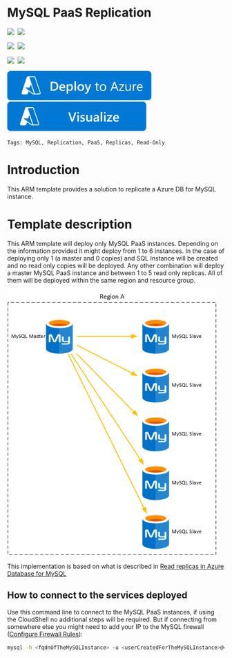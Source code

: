 # MySQL PaaS Replication

<IMG SRC="https://azurequickstartsservice.blob.core.windows.net/badges/mysql-paas-replication/PublicLastTestDate.svg" />&nbsp;
<IMG SRC="https://azurequickstartsservice.blob.core.windows.net/badges/mysql-paas-replication/PublicDeployment.svg" />&nbsp;

<IMG SRC="https://azurequickstartsservice.blob.core.windows.net/badges/mysql-paas-replication/FairfaxLastTestDate.svg" />&nbsp;
<IMG SRC="https://azurequickstartsservice.blob.core.windows.net/badges/mysql-paas-replication/FairfaxDeployment.svg" />&nbsp;

<IMG SRC="https://azurequickstartsservice.blob.core.windows.net/badges/mysql-paas-replication/BestPracticeResult.svg" />&nbsp;
<IMG SRC="https://azurequickstartsservice.blob.core.windows.net/badges/mysql-paas-replication/CredScanResult.svg" />&nbsp;

<a href="https://portal.azure.com/#create/Microsoft.Template/uri/https%3A%2F%2Fraw.githubusercontent.com%2FAzure%2Fazure-quickstart-templates%2Fmaster%2Fmysql-paas-replication%2Fazuredeploy.json" target="_blank">
<img src="https://raw.githubusercontent.com/Azure/azure-quickstart-templates/master/1-CONTRIBUTION-GUIDE/images/deploytoazure.svg"/>
</a>
<a href="http://armviz.io/#/?load=https%3A%2F%2Fraw.githubusercontent.com%2FAzure%2Fazure-quickstart-templates%2Fmaster%2Fmysql-paas-replication%2Fazuredeploy.json" target="_blank">
<img src="https://raw.githubusercontent.com/Azure/azure-quickstart-templates/master/1-CONTRIBUTION-GUIDE/images/visualizebutton.svg"/>
</a>

`Tags: MySQL, Replication, PaaS, Replicas, Read-Only`

# Introduction

This ARM template provides a solution to replicate a Azure DB for MySQL instance.

# Template description

This ARM template will deploy only MySQL PaaS instances. Depending on the information provided it might deploy from 1 to 6 instances. In the case of deploying only 1 (a master and 0 copies) and SQL Instance will be created and no read only copies will be deployed. Any other combination will deploy a master MySQL PaaS instance and between 1 to 5 read only replicas. All of them will be deployed within the same region and resource group.

![image](images/img01.png)

This implementation is based on what is described in [Read replicas in Azure Database for MySQL](https://docs.microsoft.com/en-us/azure/mysql/concepts-read-replicas)

## How to connect to the services deployed

Use this command line to connect to the MySQL PaaS instances, if using the CloudShell no additional steps will be required. But if connecting from somewhere else you might need to add your IP to the MySQL firewall ([Configure Firewall Rules](https://docs.microsoft.com/en-us/azure/mysql/howto-manage-firewall-using-portal)):

```bash
mysql -h <fqdnOfTheMySQLInstance> -u <userCreatedForTheMySQLInstance>@<fqdnOfTheMySQLInstance> -p
```

